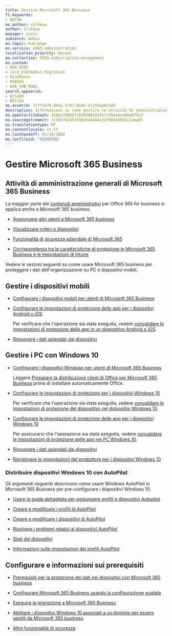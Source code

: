```yaml
---
title: Gestire Microsoft 365 Business
f1.keywords:
- NOCSH
ms.author: sirkkuw
author: Sirkkuw
manager: scotv
audience: Admin
ms.topic: hub-page
ms.service: o365-administration
localization_priority: Normal
ms.collection: M365-subscription-management
ms.custom:
- Adm_O365
- Core_O365Admin_Migration
- MiniMaven
- MSB365
- OKR_SMB_M365
search.appverid:
- BCS160
- MET150
ms.assetid: 27ff1678-865a-4707-8145-e1155aa815d6
description: Informazioni su come gestire le attività di amministrazione di Microsoft 365 business correlate, i dispositivi mobili, i PC Windows 10 e molte di queste attività.
ms.openlocfilehash: 41b627b0bb7cbb009832d3e7c45e44ceb8a8fdcd
ms.sourcegitcommit: 1c91b7b24537d0e54d484c3379043db53c1aea65
ms.translationtype: MT
ms.contentlocale: it-IT
ms.lasthandoff: 01/29/2020
ms.locfileid: "41593782"
---
```

# <a name="manage-microsoft-365-business"></a>Gestire Microsoft 365 Business

## <a name="general-microsoft-365-business-admin-tasks"></a>Attività di amministrazione generali di Microsoft 365 Business

La maggior parte dei [contenuti amministrativi](https://docs.microsoft.com/office365/admin/admin-home) per Office 365 for business si applica anche a Microsoft 365 business.

- [Aggiungere altri utenti a Microsoft 365 business](add-users-m365b.md)
    
- [Visualizzare criteri e dispositivi](view-policies-and-devices.md)
    
- [Funzionalità di sicurezza aziendale di Microsoft 365](security-features.md)
    
- [Corrispondenza tra le caratteristiche di protezione in Microsoft 365 Business e le impostazioni di Intune](map-protection-features-to-intune-settings.md)
    
Vedere le sezioni seguenti su come usare Microsoft 365 business per proteggere i dati dell'organizzazione su PC e dispositivi mobili.
  
## <a name="manage-mobile-devices"></a>Gestire i dispositivi mobili

- [Configurare i dispositivi mobili per utenti di Microsoft 365 Business](set-up-mobile-devices.md)
    
- [Configurare le impostazioni di protezione delle app per i dispositivi Android o iOS](app-protection-settings-for-android-and-ios.md)
    
    Per verificare che l'operazione sia stata eseguita, vedere [convalidare le impostazioni di protezione delle app in un dispositivo Android o iOS](validate-settings-on-android-or-ios.md). 
    
- [Rimuovere i dati aziendali dai dispositivi](remove-company-data.md)
    
## <a name="manage-windows-10-pcs"></a>Gestire i PC con Windows 10

- [Configurare i dispositivi Windows per utenti di Microsoft 365 Business](set-up-windows-devices.md)

    Leggere [Preparare la distribuzione client di Office per Microsoft 365 Business](prepare-for-office-client-deployment.md) prima di installare automaticamente Office. 
    
- [Configurare le impostazioni di protezione per i dispositivi Windows 10](protection-settings-for-windows-10-pcs.md)
    
    Per verificare che l'operazione sia stata eseguita, vedere [convalidare le impostazioni di protezione del dispositivo nei dispositivi Windows 10](validate-settings-on-windows-10-pcs.md). 
    
- [Configurare le impostazioni di protezione delle app per i dispositivi Windows 10](protection-settings-for-windows-10-devices.md)
    
    Per assicurarsi che l'operazione sia stata eseguita, vedere [convalidare le impostazioni di protezione delle app nei PC Windows 10](validate-protection-settings-on-windows-10-pcs.md). 
    
- [Rimuovere i dati aziendali dai dispositivi](remove-company-data.md)
    
- [Ripristinare le impostazioni del produttore per i dispositivi Windows 10](reset-devices-to-factory-settings.md)
    
### <a name="use-autopilot-to-deploy-windows-10-devices"></a>Distribuire dispositivi Windows 10 con AutoPilot

Gli argomenti seguenti descrivono come usare Windows AutoPilot in Microsoft 365 Business per pre-configurare i dispositivi Windows 10.
  
- [Usare la guida dettagliata per aggiungere profili e dispositivi Autopilot](add-autopilot-devices-and-profile.md)
    
- [Creare e modificare i profili di AutoPilot](create-and-edit-autopilot-profiles.md)
    
- [Creare e modificare i dispositivi di AutoPilot](create-and-edit-autopilot-devices.md)
    
- [Risolvere i problemi relativi ai dispositivi AutoPilot](troubleshoot-autopilot-errors.md)
    
- [Stati dei dispositivi](device-states.md)
    
- [Informazioni sulle impostazioni dei profili AutoPilot](autopilot-profile-settings.md)
    
## <a name="set-up-and-prerequisite-information"></a>Configurare e informazioni sui prerequisiti

- [Prerequisiti per la protezione dei dati nei dispositivi con Microsoft 365 business](pre-requisites-for-data-protection.md)
    
- [Configurare Microsoft 365 Business usando la configurazione guidata](set-up.md)
    
- [Eseguire la migrazione a Microsoft 365 Business](migrate-to-microsoft-365-business.md)
    
- [Abilitare i dispositivi Windows 10 associati a un dominio per essere gestiti da Microsoft 365 business](manage-windows-devices.md)
    
- [Altre funzionalità di sicurezza](security-features.md#additional-security-features)
